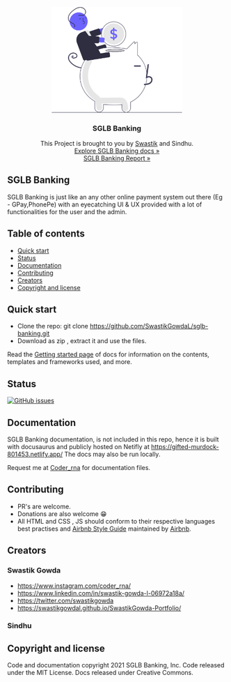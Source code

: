 

<center>

<img  src="illu.svg" alt="drawing" width="300"/>

### SGLB Banking

This Project is brought to you by [Swastik](https://swastikgowdal.github.io/SwastikGowda-Portfolio/) and Sindhu. </br>
[Explore SGLB Banking docs »](https://gifted-murdock-801453.netlify.app/)</br>
[SGLB Banking Report »](https://drive.google.com/file/d/19hU-wBEL4OM5Y0LTyKWbCywoa4w5mhi5/view?usp=sharing)

</center>

## SGLB Banking

SGLB Banking is just like an any other online payment system out there (Eg - GPay,PhonePe) with an eyecatching UI & UX provided with a lot of functionalities for the user and the admin.

## Table of contents


* [Quick start](#quick-start)
* [Status](#status)
* [Documentation](#documentation)
* [Contributing](#contributing)
* [Creators](#creators)
* [Copyright and license](#copyright-and-license)


## Quick start

* Clone the repo: git clone https://github.com/SwastikGowdaL/sglb-banking.git
* Download as zip , extract it and use the files.

Read the [Getting started page](https://gifted-murdock-801453.netlify.app/docs/) of docs for information on the contents, templates and frameworks used, and more.

## Status

<a href="https://github.com/SwastikGowdaL/sglb-banking/issues"><img alt="GitHub issues" src="https://img.shields.io/github/issues/SwastikGowdaL/sglb-banking"></a>


## Documentation

SGLB Banking documentation, is not included in this repo, hence it is built with docusaurus and publicly hosted on Netifly at https://gifted-murdock-801453.netlify.app/ The docs may also be run locally.

Request me at [Coder_rna](https://www.instagram.com/coder_rna/) for documentation files.

## Contributing

* PR's are welcome.
* Donations are also welcome 😁
* All HTML and CSS , JS should conform to their respective languages best practises and [Airbnb Style Guide](https://github.com/airbnb/javascript) maintained by [Airbnb](https://github.com/airbnb/javascript).

## Creators

### Swastik Gowda
 
* https://www.instagram.com/coder_rna/
* https://www.linkedin.com/in/swastik-gowda-l-06972a18a/
* https://twitter.com/swastikgowda
* https://swastikgowdal.github.io/SwastikGowda-Portfolio/

### Sindhu
 
## Copyright and license

Code and documentation copyright 2021  SGLB Banking, Inc. Code released under the MIT License. Docs released under Creative Commons.